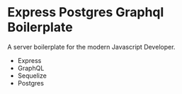 # Express Postgres Graphql Boilerplate

A server boilerplate for the modern Javascript Developer.

- Express
- GraphQL
- Sequelize
- Postgres
